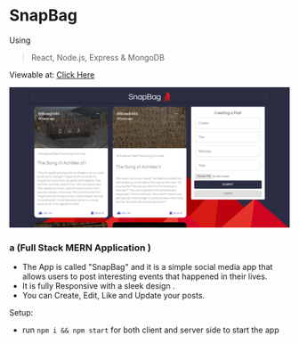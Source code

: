 # SnapBag
Using 
> React, 
> Node.js, 
> Express &
> MongoDB 

Viewable at: [Click Here](https://snapbag.netlify.app/)

![PC Screenshot](snapbag.netlify.app_(PC).png)
### a (Full Stack MERN Application ) 
- The App is called "SnapBag" and it is a simple social media app that allows users to post interesting events that happened in their lives.
- It is fully Responsive with a sleek design .
- You can Create, Edit, Like and Update your posts.

Setup:
- run `npm i && npm start` for both client and server side to start the app
